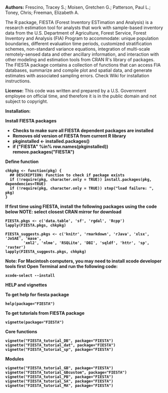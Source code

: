 <b>Authors:</b> Frescino, Tracey S.; Moisen, Gretchen G.; Patterson, Paul L.; Toney, Chris; Freeman, Elizabeth A.

The R package, FIESTA (Forest Inventory ESTimation and Analysis) is a research estimation tool for analysts that work with sample-based inventory data from the U.S. Department of Agriculture, Forest Service, Forest Inventory and Analysis (FIA) Program to accommodate: unique population boundaries, different evaluation time periods, customized stratification schemes, non-standard variance equations, integration of multi-scale remotely-sensed data and other ancillary information, and interaction with other modeling and estimation tools from CRAN R's library of packages. The FIESTA package contains a collection of functions that can access FIA databases, summarize and compile plot and spatial data, and generate estimates with associated sampling errors. Check Wiki for installation instructions.

<b>License:</b> This code was written and prepared by a U.S. Government employee on official time, and therefore it is in the public domain and not subject to copyright. 


<b>Installation:<b>


<b>Install FIESTA packages<b>
- Checks to make sure all FIESTA dependent packages are installed
- Removes old version of FIESTA from current R library
- pkginstalled <- installed.packages()
- if ("FIESTA" %in% row.names(pkginstalled)) remove.packages("FIESTA")

Define function
```
chkpkg <- function(pkg) {
  ## DESCRIPTION: Function to check if package exists
  if (!require(pkg, character.only = TRUE)) install.packages(pkg, dependencies=TRUE)
  if (!require(pkg, character.only = TRUE)) stop("load failure: ", pkg)
}
```

If first time using FIESTA, install the following packages using the code below 
NOTE: select closest CRAN mirror for download

```
FIESTA.pkgs <- c('data.table', 'sf', 'rgdal', 'Rcpp')
lapply(FIESTA.pkgs, chkpkg)

FIESTA_suggests.pkgs <- c('knitr', 'rmarkdown', 'rJava', 'xlsx', 'JoSAE', 'mase', 
		'xml2', 'nlme', 'RSQLite', 'DBI', 'sqldf', 'httr', 'sp', 'raster')
lapply(FIESTA_suggests.pkgs, chkpkg)
```

Note: For Macintosh computers, you may need to install xcode developer tools first
Open Terminal and run the following code:
```
xcode-select --install
```


<b>HELP and vignettes<b>

To get help for fiesta package
```
help(package="FIESTA")
```

To get tutorials from FIESTA package
```
vignette(package="FIESTA")
```

Core functions
```
vignette("FIESTA_tutorial_DB", package="FIESTA")
vignette("FIESTA_tutorial_dat", package="FIESTA")
vignette("FIESTA_tutorial_sp", package="FIESTA")
```

Modules
```
vignette("FIESTA_tutorial_GB", package="FIESTA")
vignette("FIESTA_tutorial_GBcustom", package="FIESTA")
vignette("FIESTA_tutorial_PB", package="FIESTA")
vignette("FIESTA_tutorial_SA", package="FIESTA")
vignette("FIESTA_tutorial_MA", package="FIESTA")
```
